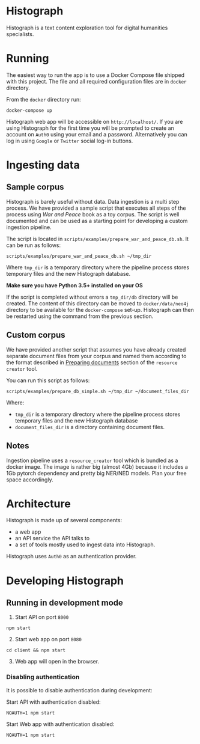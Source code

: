 # Histograph

Histograph is a text content exploration tool for digital humanities specialists.

# Running

The easiest way to run the app is to use a Docker Compose file shipped with this project. The file and all required configuration
files are in `docker` directory.

From the `docker` directory run:

```shell
docker-compose up
```

Histograph web app will be accessible on `http://localhost/`. If you are using Histograph for the first time you will be prompted to create an account on `Auth0` using your email and a password. Alternatively you can log in using `Google` or `Twitter` social log-in buttons.

# Ingesting data

## Sample corpus

Histograph is barely useful without data. Data ingestion is a multi step process. We have provided a sample script that executes all steps of the process using _War and Peace_ book as a toy corpus. The script is well documented and can be used as a starting point for developing a custom ingestion pipeline.

The script is located in `scripts/examples/prepare_war_and_peace_db.sh`. It can be run as follows:

```shell
scripts/examples/prepare_war_and_peace_db.sh ~/tmp_dir
```

Where `tmp_dir` is a temporary directory where the pipeline process stores temporary files and the new Histograph database.

**Make sure you have Python 3.5+ installed on your OS**

If the script is completed without errors a `tmp_dir/db` directory will be created. The content of this directory can be moved to `docker/data/neo4j` directory to be available for the `docker-compose` set-up. Histograph can then be restarted using the command from the previous section. 

## Custom corpus

We have provided another script that assumes you have already created separate document files
from your corpus and named them according to the format described in [Preparing documents](tools/resource_creator#preparing-documents) section of the `resource creator` tool.

You can run this script as follows:

```shell
scripts/examples/prepare_db_simple.sh ~/tmp_dir ~/document_files_dir
```

Where:

 * `tmp_dir` is a temporary directory where the pipeline process stores temporary files and the new Histograph database
 * `document_files_dir` is a directory containing document files.

## Notes

Ingestion pipeline uses a `resource_creator` tool which is bundled as a docker image. The image is rather big (almost 4Gb) because it includes a 1Gb pytorch dependency and pretty big NER/NED models. Plan your free space accordingly.

# Architecture

Histograph is made up of several components:

 * a web app
 * an API service the API talks to
 * a set of tools mostly used to ingest data into Histograph.

Histograph uses `Auth0` as an authentication provider.

# Developing Histograph

## Running in development mode

1. Start API on port `8000`

```
npm start
```

2. Start web app on port `8080`

```
cd client && npm start
```

3. Web app will open in the browser.

### Disabling authentication

It is possible to disable authentication during development:

Start API with authentication disabled:

```
NOAUTH=1 npm start
```

Start Web app with authentication disabled:

```
NOAUTH=1 npm start
```
